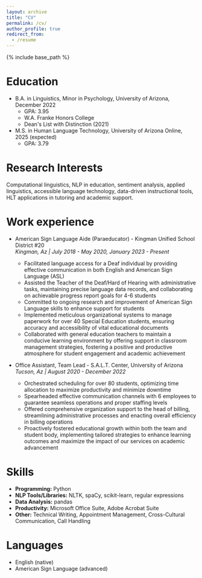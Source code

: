 ```yaml
---
layout: archive
title: "CV"
permalink: /cv/
author_profile: true
redirect_from:
  - /resume
---
```


{% include base_path %}

Education
======
* B.A. in Linguistics, Minor in Psychology, University of Arizona, December 2022
  * GPA: 3.95
  * W.A. Franke Honors College
  * Dean's List with Distinction (2021)
* M.S. in Human Language Technology, University of Arizona Online, 2025 (expected)
  * GPA: 3.79

Research Interests
======
Computational linguistics, NLP in education, sentiment analysis, applied linguistics, accessible language technology, data-driven instructional tools, HLT applications in tutoring and academic support.

Work experience
======
* American Sign Language Aide (Paraeducator) - Kingman Unified School District #20
  <br>_Kingman, Az | July 2018 - May 2020, January 2023 - Present_
  * Facilitated language access for a Deaf individual by providing effective communication in both English and American Sign Language (ASL)
  * Assisted the Teacher of the Deaf/Hard of Hearing with administrative tasks, maintaining precise language data records, and collaborating on achievable progress report goals for 4-6 students
  * Committed to ongoing research and improvement of American Sign Language skills to enhance support for students
  * Implemented meticulous organizational systems to manage paperwork for over 40 Special Education students, ensuring accuracy and accessibility of vital educational documents
  * Collaborated with general education teachers to maintain a conducive learning environment by offering support in classroom management strategies, fostering a positive and productive atmosphere for student engagement and academic achievement

* Office Assistant, Team Lead - S.A.L.T. Center, University of Arizona
  <br>_Tucson, Az | August 2020 - December 2022_
  * Orchestrated scheduling for over 80 students, optimizing time allocation to maximize productivity and minimize downtime
  * Spearheaded effective communication channels with 6 employees to guarantee seamless operations and proper staffing levels
  * Offered comprehensive organization support to the head of billing, streamlining administrative processes and enacting overall efficiency in billing operations
  * Proactively fostered educational growth within both the team and student body, implementing tailored strategies to enhance learning outcomes and maximize the impact of our services on academic advancement
  
Skills
======
* **Programming:** Python
* **NLP Tools/Libraries:**  NLTK, spaCy, scikit-learn, regular expressions
* **Data Analysis:** pandas
* **Productivity:** Microsoft Office Suite, Adobe Acrobat Suite
* **Other:** Technical Writing, Appointment Management, Cross-Cultural Communication, Call Handling

Languages
======
* English (native)
* American Sign Language (advanced)
